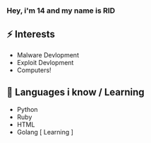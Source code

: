 ### Hey, i'm 14 and my name is RID

## ⚡ Interests 
- Malware Devlopment
- Exploit Devlopment
- Computers! 

## 💬 Languages i know / Learning 
- Python 
- Ruby 
- HTML 
- Golang [ Learning ]
